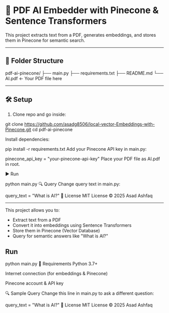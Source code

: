 # 🧠 PDF AI Embedder with Pinecone & Sentence Transformers

This project extracts text from a PDF, generates embeddings, and stores them in Pinecone for semantic search.

---

## 📂 Folder Structure

pdf-ai-pinecone/
├── main.py
├── requirements.txt
├── README.md
└── AI.pdf ← Your PDF file here

---


## 🛠️ Setup

1. Clone repo and go inside:

git clone https://github.com/asadg8506/local-vector-Embeddings-with-Pinecone.git
cd pdf-ai-pinecone


Install dependencies:

pip install -r requirements.txt
Add your Pinecone API key in main.py:


pinecone_api_key = "your-pinecone-api-key"
Place your PDF file as AI.pdf in root.

▶️ Run

python main.py
🔍 Query
Change query text in main.py:


query_text = "What is AI?"
📄 License
MIT License © 2025 Asad Ashfaq


---


This project allows you to:
- Extract text from a PDF
- Convert it into embeddings using Sentence Transformers
- Store them in Pinecone (Vector Database)
- Query for semantic answers like "What is AI?"

## Run
python main.py
📌 Requirements
Python 3.7+

Internet connection (for embeddings & Pinecone)

Pinecone account & API key

🔍 Sample Query
Change this line in main.py to ask a different question:

query_text = "What is AI?"
📄 License
MIT License © 2025 Asad Ashfaq























